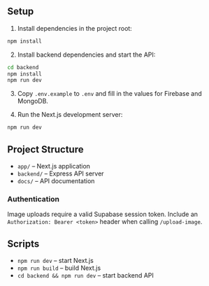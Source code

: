 ## Setup

1. Install dependencies in the project root:

```bash
npm install
```

2. Install backend dependencies and start the API:

```bash
cd backend
npm install
npm run dev
```

3. Copy `.env.example` to `.env` and fill in the values for Firebase and MongoDB.

4. Run the Next.js development server:

```bash
npm run dev
```

## Project Structure

- `app/` – Next.js application
- `backend/` – Express API server
- `docs/` – API documentation

### Authentication

Image uploads require a valid Supabase session token. Include an
`Authorization: Bearer <token>` header when calling `/upload-image`.

## Scripts

- `npm run dev` – start Next.js
- `npm run build` – build Next.js
- `cd backend && npm run dev` – start backend API
